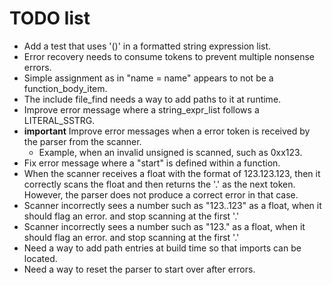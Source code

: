# TODO list

* Add a test that uses '()' in a formatted string expression list.
* Error recovery needs to consume tokens to prevent multiple nonsense errors.
* Simple assignment as in "name = name" appears to not be a function_body_item.
* The include file_find needs a way to add paths to it at runtime.
* Improve error message where a string_expr_list follows a LITERAL_SSTRG.
* **important** Improve error messages when a error token is received by the parser from the scanner. 
  * Example, when an invalid unsigned is scanned, such as 0xx123.
* Fix error message where a "start" is defined within a function.
* When the scanner receives a float with the format of 123.123.123, then it correctly scans the float and then returns the '.' as the next token. However, the parser does not produce a correct error in that case.
* Scanner incorrectly sees a number such as "123..123" as a float, when it should flag an error. and stop scanning at the first '.'
* Scanner incorrectly sees a number such as "123." as a float, when it should flag an error. and stop scanning at the first '.'
* Need a way to add path entries at build time so that imports can be located.
* Need a way to reset the parser to start over after errors.




